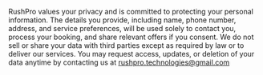RushPro values your privacy and is committed to protecting your personal information. The details you provide, including name, phone number, address, and service preferences, will be used solely to contact you, process your booking, and share relevant offers if you consent. We do not sell or share your data with third parties except as required by law or to deliver our services. You may request access, updates, or deletion of your data anytime by contacting us at rushpro.technologies@gmail.com
